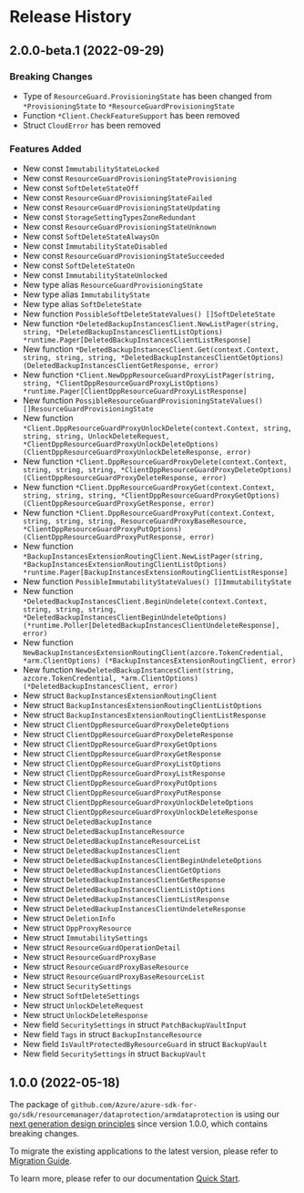 # Release History

## 2.0.0-beta.1 (2022-09-29)
### Breaking Changes

- Type of `ResourceGuard.ProvisioningState` has been changed from `*ProvisioningState` to `*ResourceGuardProvisioningState`
- Function `*Client.CheckFeatureSupport` has been removed
- Struct `CloudError` has been removed

### Features Added

- New const `ImmutabilityStateLocked`
- New const `ResourceGuardProvisioningStateProvisioning`
- New const `SoftDeleteStateOff`
- New const `ResourceGuardProvisioningStateFailed`
- New const `ResourceGuardProvisioningStateUpdating`
- New const `StorageSettingTypesZoneRedundant`
- New const `ResourceGuardProvisioningStateUnknown`
- New const `SoftDeleteStateAlwaysOn`
- New const `ImmutabilityStateDisabled`
- New const `ResourceGuardProvisioningStateSucceeded`
- New const `SoftDeleteStateOn`
- New const `ImmutabilityStateUnlocked`
- New type alias `ResourceGuardProvisioningState`
- New type alias `ImmutabilityState`
- New type alias `SoftDeleteState`
- New function `PossibleSoftDeleteStateValues() []SoftDeleteState`
- New function `*DeletedBackupInstancesClient.NewListPager(string, string, *DeletedBackupInstancesClientListOptions) *runtime.Pager[DeletedBackupInstancesClientListResponse]`
- New function `*DeletedBackupInstancesClient.Get(context.Context, string, string, string, *DeletedBackupInstancesClientGetOptions) (DeletedBackupInstancesClientGetResponse, error)`
- New function `*Client.NewDppResourceGuardProxyListPager(string, string, *ClientDppResourceGuardProxyListOptions) *runtime.Pager[ClientDppResourceGuardProxyListResponse]`
- New function `PossibleResourceGuardProvisioningStateValues() []ResourceGuardProvisioningState`
- New function `*Client.DppResourceGuardProxyUnlockDelete(context.Context, string, string, string, UnlockDeleteRequest, *ClientDppResourceGuardProxyUnlockDeleteOptions) (ClientDppResourceGuardProxyUnlockDeleteResponse, error)`
- New function `*Client.DppResourceGuardProxyDelete(context.Context, string, string, string, *ClientDppResourceGuardProxyDeleteOptions) (ClientDppResourceGuardProxyDeleteResponse, error)`
- New function `*Client.DppResourceGuardProxyGet(context.Context, string, string, string, *ClientDppResourceGuardProxyGetOptions) (ClientDppResourceGuardProxyGetResponse, error)`
- New function `*Client.DppResourceGuardProxyPut(context.Context, string, string, string, ResourceGuardProxyBaseResource, *ClientDppResourceGuardProxyPutOptions) (ClientDppResourceGuardProxyPutResponse, error)`
- New function `*BackupInstancesExtensionRoutingClient.NewListPager(string, *BackupInstancesExtensionRoutingClientListOptions) *runtime.Pager[BackupInstancesExtensionRoutingClientListResponse]`
- New function `PossibleImmutabilityStateValues() []ImmutabilityState`
- New function `*DeletedBackupInstancesClient.BeginUndelete(context.Context, string, string, string, *DeletedBackupInstancesClientBeginUndeleteOptions) (*runtime.Poller[DeletedBackupInstancesClientUndeleteResponse], error)`
- New function `NewBackupInstancesExtensionRoutingClient(azcore.TokenCredential, *arm.ClientOptions) (*BackupInstancesExtensionRoutingClient, error)`
- New function `NewDeletedBackupInstancesClient(string, azcore.TokenCredential, *arm.ClientOptions) (*DeletedBackupInstancesClient, error)`
- New struct `BackupInstancesExtensionRoutingClient`
- New struct `BackupInstancesExtensionRoutingClientListOptions`
- New struct `BackupInstancesExtensionRoutingClientListResponse`
- New struct `ClientDppResourceGuardProxyDeleteOptions`
- New struct `ClientDppResourceGuardProxyDeleteResponse`
- New struct `ClientDppResourceGuardProxyGetOptions`
- New struct `ClientDppResourceGuardProxyGetResponse`
- New struct `ClientDppResourceGuardProxyListOptions`
- New struct `ClientDppResourceGuardProxyListResponse`
- New struct `ClientDppResourceGuardProxyPutOptions`
- New struct `ClientDppResourceGuardProxyPutResponse`
- New struct `ClientDppResourceGuardProxyUnlockDeleteOptions`
- New struct `ClientDppResourceGuardProxyUnlockDeleteResponse`
- New struct `DeletedBackupInstance`
- New struct `DeletedBackupInstanceResource`
- New struct `DeletedBackupInstanceResourceList`
- New struct `DeletedBackupInstancesClient`
- New struct `DeletedBackupInstancesClientBeginUndeleteOptions`
- New struct `DeletedBackupInstancesClientGetOptions`
- New struct `DeletedBackupInstancesClientGetResponse`
- New struct `DeletedBackupInstancesClientListOptions`
- New struct `DeletedBackupInstancesClientListResponse`
- New struct `DeletedBackupInstancesClientUndeleteResponse`
- New struct `DeletionInfo`
- New struct `DppProxyResource`
- New struct `ImmutabilitySettings`
- New struct `ResourceGuardOperationDetail`
- New struct `ResourceGuardProxyBase`
- New struct `ResourceGuardProxyBaseResource`
- New struct `ResourceGuardProxyBaseResourceList`
- New struct `SecuritySettings`
- New struct `SoftDeleteSettings`
- New struct `UnlockDeleteRequest`
- New struct `UnlockDeleteResponse`
- New field `SecuritySettings` in struct `PatchBackupVaultInput`
- New field `Tags` in struct `BackupInstanceResource`
- New field `IsVaultProtectedByResourceGuard` in struct `BackupVault`
- New field `SecuritySettings` in struct `BackupVault`


## 1.0.0 (2022-05-18)

The package of `github.com/Azure/azure-sdk-for-go/sdk/resourcemanager/dataprotection/armdataprotection` is using our [next generation design principles](https://azure.github.io/azure-sdk/general_introduction.html) since version 1.0.0, which contains breaking changes.

To migrate the existing applications to the latest version, please refer to [Migration Guide](https://aka.ms/azsdk/go/mgmt/migration).

To learn more, please refer to our documentation [Quick Start](https://aka.ms/azsdk/go/mgmt).